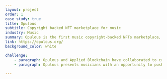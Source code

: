 ```yaml
---
layout: project
order: 1
case_study: true
title: Opulous
subtitle: Copyright backed NFT marketplace for music
industry: Music
summary: Opulous is the first music copyright-backed NFTs marketplace, that changes how artists can access the funding they need.
link: https://opulous.org/
background_color: white

challenge:
    - paragraph: Opulous and Applied Blockchain have collaborated to create the first copyright-backed NFT platform for musicians. Applied Blockchain chose Algorand as the best solution for an NFT platform requiring the additional control mechanisms that ASAs offer.
    - paragraph: Opulous presents musicians with an opportunity to push back against the minimal revenue generated through today's streaming platforms. Future phase developments for the Opulous platform include a Defi protocol for artist funding and royalty profit shares.

---
```

